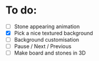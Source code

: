 
# To do:

- [ ] Stone appearing animation
- [x] Pick a nice textured background
- [ ] Background customisation
- [ ] Pause / Next / Previous
- [ ] Make board and stones in 3D